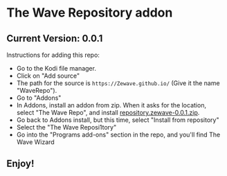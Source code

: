 # The Wave Repository addon
## Current Version: 0.0.1

Instructions for adding this repo:


<p align="left">
  <ul>
    <li>Go to the Kodi file manager.</li>
    <li>Click on "Add source"</li>
    <li>The path for the source is <code>https://Zewave.github.io/</code> (Give it the name "WaveRepo").</li>
    <li>Go to "Addons"</li>
    <li>In Addons, install an addon from zip.  When it asks for the location, select "The Wave Repo", and install <a href="repository.zewave-0.0.1.zip">repository.zewave-0.0.1.zip</a>.</li>
    <li>Go back to Addons install, but this time, select "Install from repository"</li>
    <li>Select the "The Wave Reposi1tory"</li>
    <li>Go into the "Programs add-ons" section in the repo, and you'll find The Wave Wizard</li>
  </ul>
</p>

## Enjoy!
